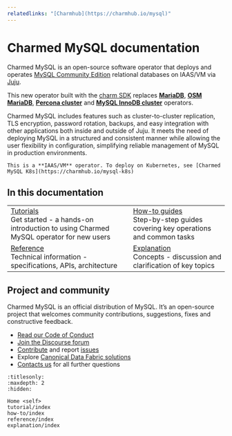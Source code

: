```yaml
---
relatedlinks: "[Charmhub](https://charmhub.io/mysql)"
---
```


# Charmed MySQL documentation

Charmed MySQL is an open-source software operator that deploys and operates [MySQL Community Edition](https://www.mysql.com/products/community/) relational databases on IAAS/VM via [Juju](https://juju.is/). 

This new operator built with the [charm SDK](https://juju.is/docs/sdk) replaces [**MariaDB**](https://charmhub.io/mariadb), [**OSM MariaDB**](https://charmhub.io/charmed-osm-mariadb-k8s), [**Percona cluster**](https://charmhub.io/percona-cluster) and [**MySQL InnoDB cluster**](https://charmhub.io/mysql-innodb-cluster) operators.

Charmed MySQL includes features such as cluster-to-cluster replication, TLS encryption, password rotation, backups, and easy integration with other applications both inside and outside of Juju. It meets the need of deploying MySQL in a structured and consistent manner while allowing the user flexibility in configuration, simplifying reliable management of MySQL in production environments.

```{note}
This is a **IAAS/VM** operator. To deploy on Kubernetes, see [Charmed MySQL K8s](https://charmhub.io/mysql-k8s)
```

## In this documentation

| | |
|--|--|
|  [Tutorials](/tutorial/index)</br>  Get started - a hands-on introduction to using Charmed MySQL operator for new users </br> |  [How-to guides](/how-to/scale-replicas) </br> Step-by-step guides covering key operations and common tasks |
| [Reference](https://charmhub.io/mysql/actions) </br> Technical information - specifications, APIs, architecture | [Explanation](/explanation/index) </br> Concepts - discussion and clarification of key topics  |

## Project and community

Charmed MySQL is an official distribution of MySQL. It’s an open-source project that welcomes community contributions, suggestions, fixes and constructive feedback.
- [Read our Code of Conduct](https://ubuntu.com/community/code-of-conduct)
- [Join the Discourse forum](https://charmhub.io/tag/mysql)
- [Contribute](https://github.com/canonical/mysql-operator/blob/main/CONTRIBUTING.md) and report [issues](https://github.com/canonical/mysql-operator/issues/new/choose)
- Explore [Canonical Data Fabric solutions](https://canonical.com/data)
- [Contacts us](/reference/contacts) for all further questions

```{toctree}
:titlesonly:
:maxdepth: 2
:hidden:

Home <self>
tutorial/index
how-to/index
reference/index
explanation/index
```
